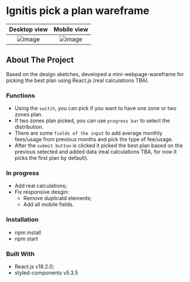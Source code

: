 # Ignitis pick a plan wareframe

Desktop view             |  Mobile view
:-------------------------:|:-------------------------:
![image](https://user-images.githubusercontent.com/58663418/183295377-08d63174-18e4-4f23-8e6c-944931360499.png)|![image](https://user-images.githubusercontent.com/58663418/183295422-2328d56e-7679-4ecf-b6d9-22fa35b2891e.png)




## About The Project
Based on the design sketches, developed a mini-webpage-wareframe for picking the best plan using React.js (real calculations TBA).

### Functions

- Using the `switch`, you can pick if you want to have one zone or two zones plan.
- If two zones plan picked, you can use `progress bar` to select the distribution.
- There are some `fields of the input` to add average monthly fees/usage from previous months and pick the type of fee/usage.
- After the `submit button` is clicked it picked the best plan based on the previous selected and added data (real calculations TBA, for now it picks the first plan by default).


### In progress

- Add real calculations;
- Fix responsive desgin:
  - Remove duplicatd elements;
  - Add all mobile fields.

### Installation

- npm install
- npm start

### Built With

- React.js v18.2.0;
- styled-components v5.3.5
